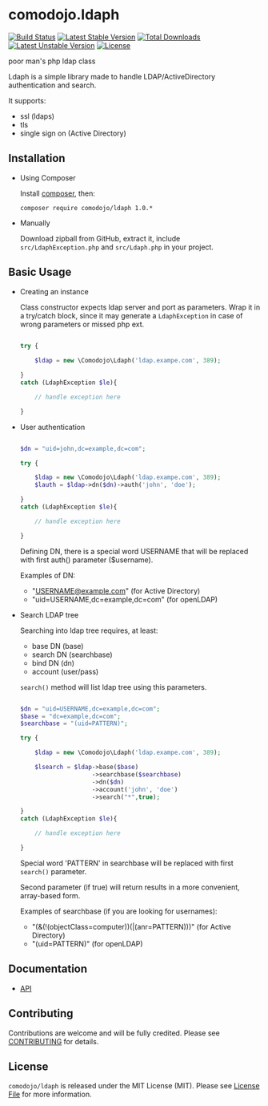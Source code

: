 # comodojo.ldaph

[![Build Status](https://api.travis-ci.org/comodojo/ldaph.png)](http://travis-ci.org/comodojo/ldaph) [![Latest Stable Version](https://poser.pugx.org/comodojo/ldaph/v/stable)](https://packagist.org/packages/comodojo/ldaph) [![Total Downloads](https://poser.pugx.org/comodojo/ldaph/downloads)](https://packagist.org/packages/comodojo/ldaph) [![Latest Unstable Version](https://poser.pugx.org/comodojo/ldaph/v/unstable)](https://packagist.org/packages/comodojo/ldaph) [![License](https://poser.pugx.org/comodojo/ldaph/license)](https://packagist.org/packages/comodojo/ldaph)

poor man's php ldap class

Ldaph is a simple library made to handle LDAP/ActiveDirectory authentication and search.

It supports:

* ssl (ldaps)
* tls
* single sign on (Active Directory)

## Installation

- Using Composer

	Install [composer](https://getcomposer.org/), then:

	`` composer require comodojo/ldaph 1.0.* ``

-	Manually

	Download zipball from GitHub, extract it, include `src/LdaphException.php` and `src/Ldaph.php` in your project.

## Basic Usage

-	Creating an instance

	Class constructor expects ldap server and port as parameters. Wrap it in a try/catch block, since it may generate a `LdaphException` in case of wrong parameters or missed php ext.

	```php

	try {
		
		$ldap = new \Comodojo\Ldaph('ldap.exampe.com', 389);

	}
	catch (LdaphException $le){

		// handle exception here

	}

	```

-	User authentication

	```php

	$dn = "uid=john,dc=example,dc=com";

	try {

		$ldap = new \Comodojo\Ldaph('ldap.exampe.com', 389);
		$lauth = $ldap->dn($dn)->auth('john', 'doe');
	
	}
	catch (LdaphException $le){

		// handle exception here

	}

	```

	Defining DN, there is a special word USERNAME that will be replaced with first auth() parameter ($username).

	Examples of DN:

	* "USERNAME@example.com" (for Active Directory)
	* "uid=USERNAME,dc=example,dc=com" (for openLDAP)

-	Search LDAP tree

	Searching into ldap tree requires, at least:

	- base DN (base)
	- search DN (searchbase)
	- bind DN (dn)
	- account (user/pass)

	`search()` method will list ldap tree using this parameters.

	```php

	$dn = "uid=USERNAME,dc=example,dc=com";
    $base = "dc=example,dc=com";
    $searchbase = "(uid=PATTERN)";

	try {

		$ldap = new \Comodojo\Ldaph('ldap.exampe.com', 389);

		$lsearch = $ldap->base($base)
						->searchbase($searchbase)
						->dn($dn)
						->account('john', 'doe')
						->search("*",true);

	}
	catch (LdaphException $le){

		// handle exception here

	}

	```

	Special word 'PATTERN' in searchbase will be replaced with first `search()` parameter.

	Second parameter (if true) will return results in a more convenient, array-based form.

	Examples of searchbase (if you are looking for usernames):

	* "(&(!(objectClass=computer))(|(anr=PATTERN)))" (for Active Directory)
	* "(uid=PATTERN)" (for openLDAP)

## Documentation

- [API](https://api.comodojo.org/libs/Comodojo/Ldaph.html)

## Contributing

Contributions are welcome and will be fully credited. Please see [CONTRIBUTING](CONTRIBUTING.md) for details.

## License

`` comodojo/ldaph `` is released under the MIT License (MIT). Please see [License File](LICENSE) for more information.